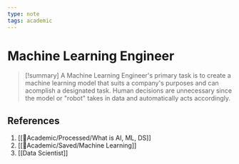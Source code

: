 ```yaml
---
type: note
tags: academic
---
```


# Machine Learning Engineer

> [!summary] 
> A Machine Learning Engineer's primary task is to create a machine learning model that suits a company's purposes and can acomplish a designated task. Human decisions are unnecessary since the model or "robot" takes in data and automatically acts accordingly.

## References
1. [[🧪Academic/Processed/What is AI, ML, DS]]
2. [[🧪Academic/Saved/Machine Learning]]
3. [[Data Scientist]]